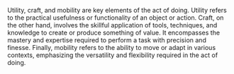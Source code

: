 
Utility, craft, and mobility are key elements of the act of doing. Utility refers to the practical usefulness or functionality of an object or action. Craft, on the other hand, involves the skillful application of tools, techniques, and knowledge to create or produce something of value. It encompasses the mastery and expertise required to perform a task with precision and finesse. Finally, mobility refers to the ability to move or adapt in various contexts, emphasizing the versatility and flexibility required in the act of doing.


